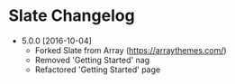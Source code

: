 # Slate Changelog

- 5.0.0 [2016-10-04]
  - Forked Slate from Array (https://arraythemes.com/)
  - Removed 'Getting Started' nag
  - Refactored 'Getting Started' page
